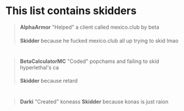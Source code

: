 # This list contains skidders

>**AlphaArmor** 
>"Helped" a client called mexico.club by beta
>####
>**Skidder** because he fucked mexico.club all up trying to skid lmao

#

>**BetaCalculatorMC**
>"Coded" popchams and failing to skid hyperlethal's ca 
>####
>**Skidder** because retard

#

>**Darki** 
>"Created" koneass
>**Skidder** because konas is just raion
